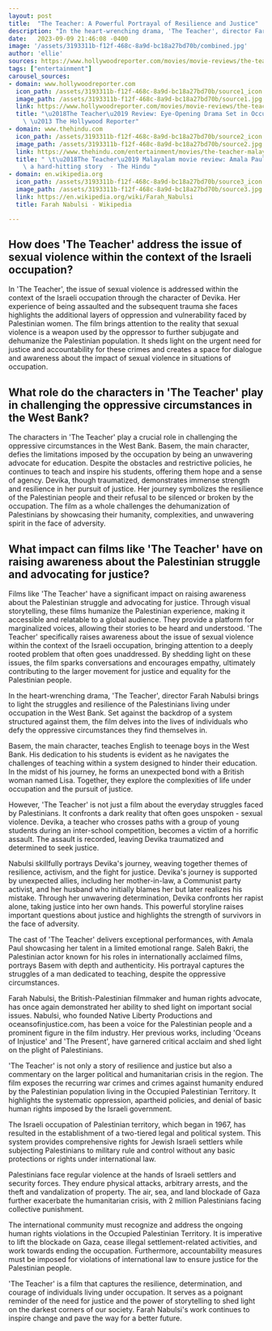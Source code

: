 ```yaml
---
layout: post
title:  "The Teacher: A Powerful Portrayal of Resilience and Justice"
description: "In the heart-wrenching drama, 'The Teacher', director Farah Nabulsi brings to light the struggles and resilience of the Palestinians living under occupation in the West Bank. Set against the backdrop of a system structured against them, the film delves into the lives of individuals who defy the oppressive circumstances they find themselves in."
date:   2023-09-09 21:46:08 -0400
image: '/assets/3193311b-f12f-468c-8a9d-bc18a27bd70b/combined.jpg'
author: 'ellie'
sources: https://www.hollywoodreporter.com/movies/movie-reviews/the-teacher-review-imogen-poots-1235572286/ https://www.thehindu.com/entertainment/movies/the-teacher-malayalam-movie-review-amala-paul-drama-tells-a-hard-hitting-story/article66214751.ece https://en.wikipedia.org/wiki/Farah_Nabulsi https://en.wikipedia.org/wiki/Saleh_Bakri https://www.globalr2p.org/countries/israel-and-the-occupied-palestinian-territory/
tags: ["entertainment"]
carousel_sources:
- domain: www.hollywoodreporter.com
  icon_path: /assets/3193311b-f12f-468c-8a9d-bc18a27bd70b/source1_icon.jpg
  image_path: /assets/3193311b-f12f-468c-8a9d-bc18a27bd70b/source1.jpg
  link: https://www.hollywoodreporter.com/movies/movie-reviews/the-teacher-review-imogen-poots-1235572286/
  title: "\u2018The Teacher\u2019 Review: Eye-Opening Drama Set in Occupied Palestine\
    \ \u2013 The Hollywood Reporter"
- domain: www.thehindu.com
  icon_path: /assets/3193311b-f12f-468c-8a9d-bc18a27bd70b/source2_icon.jpg
  image_path: /assets/3193311b-f12f-468c-8a9d-bc18a27bd70b/source2.jpg
  link: https://www.thehindu.com/entertainment/movies/the-teacher-malayalam-movie-review-amala-paul-drama-tells-a-hard-hitting-story/article66214751.ece
  title: " \t\u2018The Teacher\u2019 Malayalam movie review: Amala Paul drama tells\
    \ a hard-hitting story  - The Hindu "
- domain: en.wikipedia.org
  icon_path: /assets/3193311b-f12f-468c-8a9d-bc18a27bd70b/source3_icon.jpg
  image_path: /assets/3193311b-f12f-468c-8a9d-bc18a27bd70b/source3.jpg
  link: https://en.wikipedia.org/wiki/Farah_Nabulsi
  title: Farah Nabulsi - Wikipedia

---
```


## How does 'The Teacher' address the issue of sexual violence within the context of the Israeli occupation?
In 'The Teacher', the issue of sexual violence is addressed within the context of the Israeli occupation through the character of Devika. Her experience of being assaulted and the subsequent trauma she faces highlights the additional layers of oppression and vulnerability faced by Palestinian women. The film brings attention to the reality that sexual violence is a weapon used by the oppressor to further subjugate and dehumanize the Palestinian population. It sheds light on the urgent need for justice and accountability for these crimes and creates a space for dialogue and awareness about the impact of sexual violence in situations of occupation.

## What role do the characters in 'The Teacher' play in challenging the oppressive circumstances in the West Bank?
The characters in 'The Teacher' play a crucial role in challenging the oppressive circumstances in the West Bank. Basem, the main character, defies the limitations imposed by the occupation by being an unwavering advocate for education. Despite the obstacles and restrictive policies, he continues to teach and inspire his students, offering them hope and a sense of agency. Devika, though traumatized, demonstrates immense strength and resilience in her pursuit of justice. Her journey symbolizes the resilience of the Palestinian people and their refusal to be silenced or broken by the occupation. The film as a whole challenges the dehumanization of Palestinians by showcasing their humanity, complexities, and unwavering spirit in the face of adversity.

## What impact can films like 'The Teacher' have on raising awareness about the Palestinian struggle and advocating for justice?
Films like 'The Teacher' have a significant impact on raising awareness about the Palestinian struggle and advocating for justice. Through visual storytelling, these films humanize the Palestinian experience, making it accessible and relatable to a global audience. They provide a platform for marginalized voices, allowing their stories to be heard and understood. 'The Teacher' specifically raises awareness about the issue of sexual violence within the context of the Israeli occupation, bringing attention to a deeply rooted problem that often goes unaddressed. By shedding light on these issues, the film sparks conversations and encourages empathy, ultimately contributing to the larger movement for justice and equality for the Palestinian people.


In the heart-wrenching drama, 'The Teacher', director Farah Nabulsi brings to light the struggles and resilience of the Palestinians living under occupation in the West Bank. Set against the backdrop of a system structured against them, the film delves into the lives of individuals who defy the oppressive circumstances they find themselves in.

Basem, the main character, teaches English to teenage boys in the West Bank. His dedication to his students is evident as he navigates the challenges of teaching within a system designed to hinder their education. In the midst of his journey, he forms an unexpected bond with a British woman named Lisa. Together, they explore the complexities of life under occupation and the pursuit of justice.

However, 'The Teacher' is not just a film about the everyday struggles faced by Palestinians. It confronts a dark reality that often goes unspoken - sexual violence. Devika, a teacher who crosses paths with a group of young students during an inter-school competition, becomes a victim of a horrific assault. The assault is recorded, leaving Devika traumatized and determined to seek justice.

Nabulsi skillfully portrays Devika's journey, weaving together themes of resilience, activism, and the fight for justice. Devika's journey is supported by unexpected allies, including her mother-in-law, a Communist party activist, and her husband who initially blames her but later realizes his mistake. Through her unwavering determination, Devika confronts her rapist alone, taking justice into her own hands. This powerful storyline raises important questions about justice and highlights the strength of survivors in the face of adversity.

The cast of 'The Teacher' delivers exceptional performances, with Amala Paul showcasing her talent in a limited emotional range. Saleh Bakri, the Palestinian actor known for his roles in internationally acclaimed films, portrays Basem with depth and authenticity. His portrayal captures the struggles of a man dedicated to teaching, despite the oppressive circumstances.

Farah Nabulsi, the British-Palestinian filmmaker and human rights advocate, has once again demonstrated her ability to shed light on important social issues. Nabulsi, who founded Native Liberty Productions and oceansofinjustice.com, has been a voice for the Palestinian people and a prominent figure in the film industry. Her previous works, including 'Oceans of Injustice' and 'The Present', have garnered critical acclaim and shed light on the plight of Palestinians.

'The Teacher' is not only a story of resilience and justice but also a commentary on the larger political and humanitarian crisis in the region. The film exposes the recurring war crimes and crimes against humanity endured by the Palestinian population living in the Occupied Palestinian Territory. It highlights the systematic oppression, apartheid policies, and denial of basic human rights imposed by the Israeli government.

The Israeli occupation of Palestinian territory, which began in 1967, has resulted in the establishment of a two-tiered legal and political system. This system provides comprehensive rights for Jewish Israeli settlers while subjecting Palestinians to military rule and control without any basic protections or rights under international law.

Palestinians face regular violence at the hands of Israeli settlers and security forces. They endure physical attacks, arbitrary arrests, and the theft and vandalization of property. The air, sea, and land blockade of Gaza further exacerbate the humanitarian crisis, with 2 million Palestinians facing collective punishment.

The international community must recognize and address the ongoing human rights violations in the Occupied Palestinian Territory. It is imperative to lift the blockade on Gaza, cease illegal settlement-related activities, and work towards ending the occupation. Furthermore, accountability measures must be imposed for violations of international law to ensure justice for the Palestinian people.

'The Teacher' is a film that captures the resilience, determination, and courage of individuals living under occupation. It serves as a poignant reminder of the need for justice and the power of storytelling to shed light on the darkest corners of our society. Farah Nabulsi's work continues to inspire change and pave the way for a better future.
